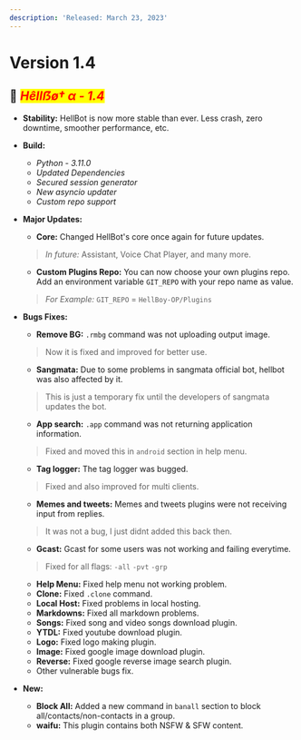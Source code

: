 ```yaml
---
description: 'Released: March 23, 2023'
---
```


# Version 1.4

## :rocket: _<mark style="color:red;">**Hêllẞø† α - 1.4**</mark>_

* **Stability:** HellBot is now more stable than ever. Less crash, zero downtime, smoother performance, etc.
*   **Build:**

    * _Python - 3.11.0_
    * _Updated Dependencies_
    * _Secured session generator_
    * _New asyncio updater_
    * _Custom repo support_


*   **Major Updates:**

    * **Core:** Changed HellBot's core once again for future updates.

    > _In future:_ Assistant, Voice Chat Player, and many more.

    * **Custom Plugins Repo:** You can now choose your own plugins repo. Add an environment variable `GIT_REPO` with your repo name as value.

    > _For Example:_ `GIT_REPO` = `HellBoy-OP/Plugins`


*   **Bugs Fixes:**

    * **Remove BG:** `.rmbg` command was not uploading output image.

    > Now it is fixed and improved for better use.

    * **Sangmata:** Due to some problems in sangmata official bot, hellbot was also affected by it.

    > This is just a temporary fix until the developers of sangmata updates the bot.

    * **App search:** `.app` command was not returning application information.

    > Fixed and moved this in `android` section in help menu.

    * **Tag logger:** The tag logger was bugged.

    > Fixed and also improved for multi clients.

    * **Memes and tweets:** Memes and tweets plugins were not receiving input from replies.

    > It was not a bug, I just didnt added this back then.

    * **Gcast:** Gcast for some users was not working and failing everytime.

    > Fixed for all flags: `-all` `-pvt` `-grp`

    * **Help Menu:** Fixed help menu not working problem.
    * **Clone:** Fixed `.clone` command.
    * **Local Host:** Fixed problems in local hosting.
    * **Markdowns:** Fixed all markdown problems.
    * **Songs:** Fixed song and video songs download plugin.
    * **YTDL:** Fixed youtube download plugin.
    * **Logo:** Fixed logo making plugin.
    * **Image:** Fixed google image download plugin.
    * **Reverse:** Fixed google reverse image search plugin.
    * Other vulnerable bugs fix.


* **New:**
  * **Block All:** Added a new command in `banall` section to block all/contacts/non-contacts in a group.
  * **waifu:** This plugin contains both NSFW & SFW content.
